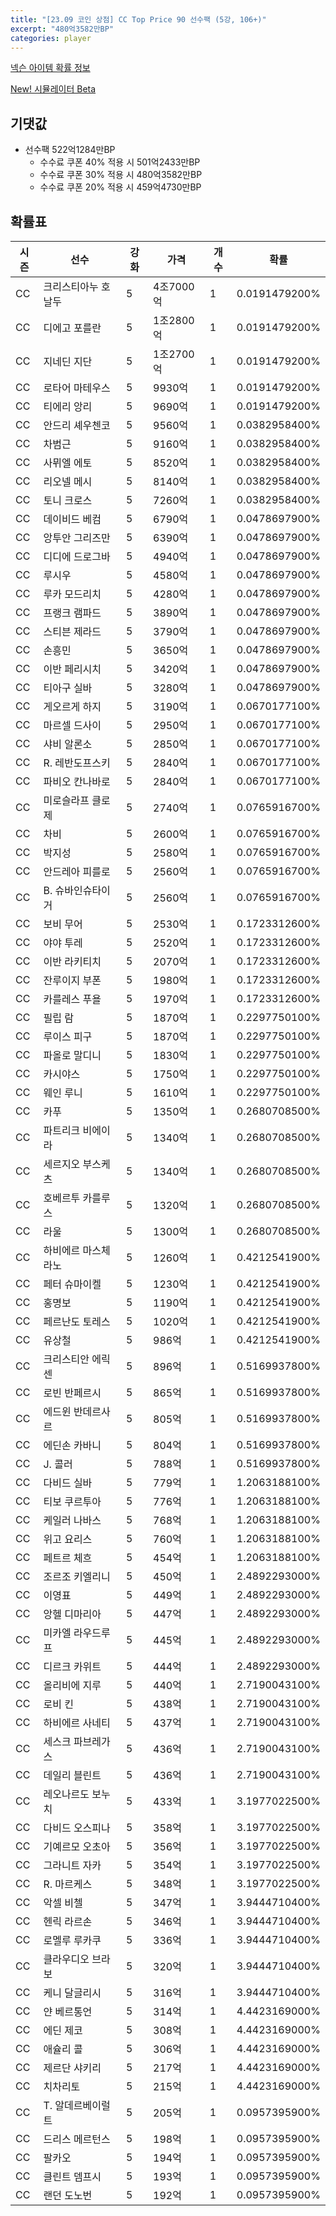 ```yaml
---
title: "[23.09 코인 상점] CC Top Price 90 선수팩 (5강, 106+)"
excerpt: "480억3582만BP"
categories: player
---
```

[넥슨 아이템 확률 정보](http://iteminfo.nexon.com/probability/fco?sn=7378)

[New! 시뮬레이터 Beta](/simulator/7378)
## 기댓값
- 선수팩 522억1284만BP
  - 수수료 쿠폰 40% 적용 시 501억2433만BP
  - 수수료 쿠폰 30% 적용 시 480억3582만BP
  - 수수료 쿠폰 20% 적용 시 459억4730만BP


## 확률표

|시즌|선수|강화|가격|개수|확률|
|---|---|---|---|---|---|
|CC|크리스티아누 호날두|5|4조7000억|1|0.0191479200%|
|CC|디에고 포를란|5|1조2800억|1|0.0191479200%|
|CC|지네딘 지단|5|1조2700억|1|0.0191479200%|
|CC|로타어 마테우스|5|9930억|1|0.0191479200%|
|CC|티에리 앙리|5|9690억|1|0.0191479200%|
|CC|안드리 셰우첸코|5|9560억|1|0.0382958400%|
|CC|차범근|5|9160억|1|0.0382958400%|
|CC|사뮈엘 에토|5|8520억|1|0.0382958400%|
|CC|리오넬 메시|5|8140억|1|0.0382958400%|
|CC|토니 크로스|5|7260억|1|0.0382958400%|
|CC|데이비드 베컴|5|6790억|1|0.0478697900%|
|CC|앙투안 그리즈만|5|6390억|1|0.0478697900%|
|CC|디디에 드로그바|5|4940억|1|0.0478697900%|
|CC|루시우|5|4580억|1|0.0478697900%|
|CC|루카 모드리치|5|4280억|1|0.0478697900%|
|CC|프랭크 램파드|5|3890억|1|0.0478697900%|
|CC|스티븐 제라드|5|3790억|1|0.0478697900%|
|CC|손흥민|5|3650억|1|0.0478697900%|
|CC|이반 페리시치|5|3420억|1|0.0478697900%|
|CC|티아구 실바|5|3280억|1|0.0478697900%|
|CC|게오르게 하지|5|3190억|1|0.0670177100%|
|CC|마르셀 드사이|5|2950억|1|0.0670177100%|
|CC|샤비 알론소|5|2850억|1|0.0670177100%|
|CC|R. 레반도프스키|5|2840억|1|0.0670177100%|
|CC|파비오 칸나바로|5|2840억|1|0.0670177100%|
|CC|미로슬라프 클로제|5|2740억|1|0.0765916700%|
|CC|차비|5|2600억|1|0.0765916700%|
|CC|박지성|5|2580억|1|0.0765916700%|
|CC|안드레아 피를로|5|2560억|1|0.0765916700%|
|CC|B. 슈바인슈타이거|5|2560억|1|0.0765916700%|
|CC|보비 무어|5|2530억|1|0.1723312600%|
|CC|야야 투레|5|2520억|1|0.1723312600%|
|CC|이반 라키티치|5|2070억|1|0.1723312600%|
|CC|잔루이지 부폰|5|1980억|1|0.1723312600%|
|CC|카를레스 푸욜|5|1970억|1|0.1723312600%|
|CC|필립 람|5|1870억|1|0.2297750100%|
|CC|루이스 피구|5|1870억|1|0.2297750100%|
|CC|파올로 말디니|5|1830억|1|0.2297750100%|
|CC|카시야스|5|1750억|1|0.2297750100%|
|CC|웨인 루니|5|1610억|1|0.2297750100%|
|CC|카푸|5|1350억|1|0.2680708500%|
|CC|파트리크 비에이라|5|1340억|1|0.2680708500%|
|CC|세르지오 부스케츠|5|1340억|1|0.2680708500%|
|CC|호베르투 카를루스|5|1320억|1|0.2680708500%|
|CC|라울|5|1300억|1|0.2680708500%|
|CC|하비에르 마스체라노|5|1260억|1|0.4212541900%|
|CC|페터 슈마이켈|5|1230억|1|0.4212541900%|
|CC|홍명보|5|1190억|1|0.4212541900%|
|CC|페르난도 토레스|5|1020억|1|0.4212541900%|
|CC|유상철|5|986억|1|0.4212541900%|
|CC|크리스티안 에릭센|5|896억|1|0.5169937800%|
|CC|로빈 반페르시|5|865억|1|0.5169937800%|
|CC|에드윈 반데르사르|5|805억|1|0.5169937800%|
|CC|에딘손 카바니|5|804억|1|0.5169937800%|
|CC|J. 콜러|5|788억|1|0.5169937800%|
|CC|다비드 실바|5|779억|1|1.2063188100%|
|CC|티보 쿠르투아|5|776억|1|1.2063188100%|
|CC|케일러 나바스|5|768억|1|1.2063188100%|
|CC|위고 요리스|5|760억|1|1.2063188100%|
|CC|페트르 체흐|5|454억|1|1.2063188100%|
|CC|조르조 키엘리니|5|450억|1|2.4892293000%|
|CC|이영표|5|449억|1|2.4892293000%|
|CC|앙헬 디마리아|5|447억|1|2.4892293000%|
|CC|미카엘 라우드루프|5|445억|1|2.4892293000%|
|CC|디르크 카위트|5|444억|1|2.4892293000%|
|CC|올리비에 지루|5|440억|1|2.7190043100%|
|CC|로비 킨|5|438억|1|2.7190043100%|
|CC|하비에르 사네티|5|437억|1|2.7190043100%|
|CC|세스크 파브레가스|5|436억|1|2.7190043100%|
|CC|데일리 블린트|5|436억|1|2.7190043100%|
|CC|레오나르도 보누치|5|433억|1|3.1977022500%|
|CC|다비드 오스피나|5|358억|1|3.1977022500%|
|CC|기예르모 오초아|5|356억|1|3.1977022500%|
|CC|그라니트 자카|5|354억|1|3.1977022500%|
|CC|R. 마르케스|5|348억|1|3.1977022500%|
|CC|악셀 비첼|5|347억|1|3.9444710400%|
|CC|헨릭 라르손|5|346억|1|3.9444710400%|
|CC|로멜루 루카쿠|5|336억|1|3.9444710400%|
|CC|클라우디오 브라보|5|320억|1|3.9444710400%|
|CC|케니 달글리시|5|316억|1|3.9444710400%|
|CC|얀 베르통언|5|314억|1|4.4423169000%|
|CC|에딘 제코|5|308억|1|4.4423169000%|
|CC|애슐리 콜|5|306억|1|4.4423169000%|
|CC|제르단 샤키리|5|217억|1|4.4423169000%|
|CC|치차리토|5|215억|1|4.4423169000%|
|CC|T. 알데르베이럴트|5|205억|1|0.0957395900%|
|CC|드리스 메르턴스|5|198억|1|0.0957395900%|
|CC|팔카오|5|194억|1|0.0957395900%|
|CC|클린트 뎀프시|5|193억|1|0.0957395900%|
|CC|랜던 도노번|5|192억|1|0.0957395900%|
